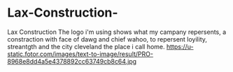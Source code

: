 # Lax-Construction-
Lax Construction The logo i'm using shows what my campany repersents, a constraction with face of dawg and chief wahoo, to repersent loyility, streantgth and the city cleveland the place i call home. 
https://u-static.fotor.com/images/text-to-image/result/PRO-8968e8dd4a5e4378892cc63749cb8c64.jpg

